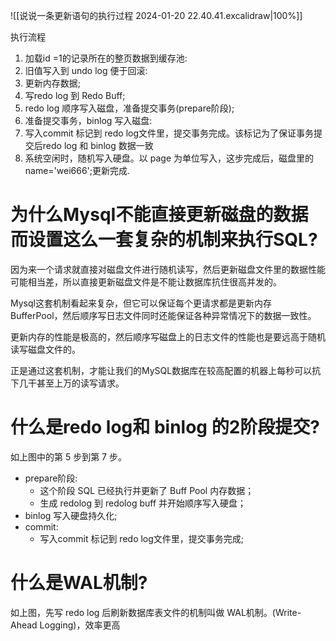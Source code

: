 ![[说说一条更新语句的执行过程 2024-01-20 22.40.41.excalidraw|100%]]


执行流程
1. 加载id =1的记录所在的整页数据到缓存池:
2. 旧值写入到 undo log 便于回滚:
3. 更新内存数据;
4. 写redo log 到 Redo Buff;
5. redo log 顺序写入磁盘，准备提交事务(prepare阶段);
6. 准备提交事务，binlog 写入磁盘:
7. 写入commit 标记到 redo log文件里，提交事务完成。该标记为了保证事务提交后redo log 和 binlog 数据一致
8. 系统空闲时，随机写入硬盘。以 page 为单位写入，这步完成后，磁盘里的 name='wei666';更新完成.


# 为什么MysqI不能直接更新磁盘的数据而设置这么一套复杂的机制来执行SQL?
因为来一个请求就直接对磁盘文件进行随机读写，然后更新磁盘文件里的数据性能可能相当差，所以直接更新磁盘文件是不能让数据库抗住很高并发的。

Mysql这套机制看起来复杂，但它可以保证每个更请求都是更新内存 BufferPool，然后顺序写日志文件同时还能保证各种异常情况下的数据一致性。

更新内存的性能是极高的，然后顺序写磁盘上的日志文件的性能也是要远高于随机读写磁盘文件的。

正是通过这套机制，才能让我们的MySQL数据库在较高配置的机器上每秒可以抗下几干甚至上万的读写请求。


# 什么是redo log和 binlog 的2阶段提交?
如上图中的第 5 步到第 7 步。
- prepare阶段:
	- 这个阶段 SQL 已经执行并更新了 Buff Pool 内存数据；
	- 生成 redolog 到 redolog buff 并开始顺序写入硬盘；
- binlog 写入硬盘持久化;
- commit:
	- 写入commit 标记到 redo log文件里，提交事务完成;
# 什么是WAL机制?
如上图，先写 redo log 后刷新数据库表文件的机制叫做 WAL机制。(Write-Ahead Logging)，效率更高
